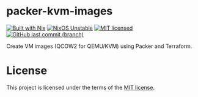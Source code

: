 # packer-kvm-images

[![Built with Nix](https://img.shields.io/static/v1?logo=nixos&logoColor=white&label=&message=Built%20with%20Nix&color=5277c3)](https://builtwithnix.org)
[![NixOS Unstable](https://img.shields.io/badge/NixOS-unstable-blue.svg?style=flat-square&logo=NixOS&logoColor=white)](https://nixos.org)
[![MIT licensed](https://img.shields.io/badge/license-MIT-blue.svg)](https://opensource.org/licenses/MIT)
[![GitHub last commit (branch)](https://img.shields.io/github/last-commit/wolffaxn/packer-kvm-images/main.svg)](https://github.com/wolffaxn/packer-kvm-images)

Create VM images (QCOW2 for QEMU/KVM) using Packer and Terraform.

# License

This project is licensed under the terms of the [MIT license](LICENSE).
